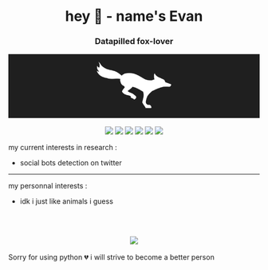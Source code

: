 <h1 align="center">hey 🦊 - name's Evan</h1>
<h3 align="center">Datapilled fox-lover</h3>

<p align="center">
  <img src="banner.gif" alt="GIF d'un renard blanc courant sur un fond noir">
</p>

<p align="center">
  <img src="https://img.shields.io/badge/Spark-1A0722?style=for-the-badge&logo=apachespark&logoColor=white)">
  <img src="https://img.shields.io/badge/python-3C1032?style=for-the-badge&logo=python&logoColor=white">
  <img src="https://img.shields.io/badge/Scala-BE3144?style=for-the-badge&logo=scala&logoColor=white">
  <img src="https://img.shields.io/badge/Java-A32A43?style=for-the-badge&logo=openjdk&logoColor=white)">
  <img src="https://img.shields.io/badge/c++-F05941?style=for-the-badge&logo=c%2B%2B&logoColor=white">
  <img src="https://img.shields.io/badge/c-F37B68?style=for-the-badge&logo=c&logoColor=white">
</p>



my current interests in research :
- social bots detection on twitter

<hr>

my personnal interests :
- idk i just like animals i guess

<br>
<br>

<p align="center">
  <img src="https://github-readme-stats.vercel.app/api/top-langs/?username=RenardBOT&langs_count=7&theme=dracula">
</p>

Sorry for using python 💔 i will strive to become a better person
